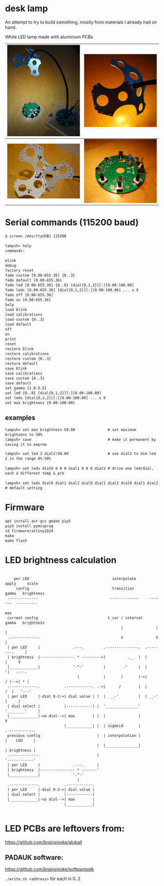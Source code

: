 # desk lamp

An attempt to try to build something, mostly from materials I already had on hand.

White LED lamp made with aluminium PCBs

| <img src="img/lamp0.jpg" width="512"> | <img src="img/lamp1.jpg" width="512"> |
|-|-|
| <img src="img/lamp2.jpg" width="512"> | <img src="img/lamp3.jpg" width="512"> |

# Serial commands (115200 baud)

```
$ screen /dev/ttyUSB1 115200

lampsh> help
commands:

blink
debug
factory reset
fade custom [0.00-655.36] {0..3}
fade default [0.00-655.36]
fade led [0.00-655.36] {0..8} [dial{0,1,2}][:][0.00-100.00]
fade leds [0.00-655.36] [dial{0,1,2}][:][0.00-100.00] ... x 9
fade off [0.00-655.36]
fade on [0.00-655.36]
help
load blink
load calibrations
load custom {0..3}
load default
off
on
print
reset
restore blink
restore calibrations
restore custom {0..3}
restore default
save blink
save calibrations
save custom {0..3}
save default
set gamma {1.0-5.5}
set led {0..8} [dial{0,1,2}][:][0.00-100.00]
set leds [dial{0,1,2}][:][0.00-100.00] ... x 9
set max brightness {0.00-100.00}

```

## examples


```
lampsh> set max brightness 50.00               # set maximum brightness to 50%
lampsh> save                                   # make it permanent by saving it to eeprom
```

```
lampsh> set led 2 dial2:50.00                  # use dial2 to dim led 2 in the range 0%-50%

lampsh> set leds dial0 0 0 0 dial1 0 0 0 dial2 # drive one led/dial, each a different temp & pcb

lampsh> set leds dial0 dial1 dial2 dial0 dial1 dial2 dial0 dial1 dial2 # default setting
```

# Firmware

```
apt install avr-gcc gmake pip3
pip3 install pymcuprog
cd firmware/attiny1624
make
make flash

```

# LED brightness calculation

```

    per LED                                      interpolate       apply     scale
     config                                      transition        gamma   brightness
 --------------                                 -------------     -------  ----------
                                                                              max 
 current config                                t_cur / interval    gamma   brightness
                                                     |               |         |
 .-------------.                                     V               V         |
 | per LED     |               .---.         .---------------.  .--------.     |
 | brightness  |---------------- * --------->|          .__  |  |        |     V
 |_____________|               '-^-'         |        ."     |  |       '|   .---.
                                 |           |       /       |->|      / |-->| * |
 .-------------.           .------------. .->|      /        |  |     /  |   '---'
 | per LED     |-dial 0-2->| dial value | |  |  __-'         |  | __-'   |     |
 | dial select |           |------------| |  '_______________'  '________'     |
 |_____________|-no dial-->| max        | |  |               |                 V
                           |____________| |  | sigmoid       |          .------------.
 previous config                          |  | interpolation |          |    LED     |
                                          |  |_______________|          | brightness |
 .-------------.                          |                             '------------'
 | per LED     |               .---.      |
 | brightness  |---------------- * -------'
 |_____________|               '-^-'
                                 |
 .-------------.           .------------.
 | per LED     |-dial 0-2->| dial value |
 | dial select |           |------------|
 |_____________|-no dial-->| max        |
                           |____________|
                           
```

# LED PCBs are leftovers from:

https://github.com/brainsmoke/aluball

## PADAUK software:

https://github.com/brainsmoke/softpwmpdk

`./write.sh <address>` for each in 0..2

